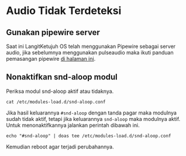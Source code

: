# Audio Tidak Terdeteksi

## Gunakan pipewire server

Saat ini LangitKetujuh OS telah menggunakan Pipewire sebagai server audio, jika sebelumnya menggunakan pulseaudio maka ikuti panduan pemasangan pipewire [di halaman ini](../aplikasi/pipewire.html#memasang-pipewire).

## Nonaktifkan snd-aloop modul

Periksa modul snd-aloop aktif atau tidaknya.

```
cat /etc/modules-load.d/snd-aloop.conf
```

Jika hasil keluarannya `#snd-aloop` dengan tanda pagar maka modulnya sudah tidak aktif, tetapi jika keluarannya `snd-aloop` maka modulnya aktif. Untuk menonaktifkannya jalankan perintah dibawah ini.

```
echo "#snd-aloop" | doas tee /etc/modules-load.d/snd-aloop.conf
```

Kemudian reboot agar terjadi perubahannya.
